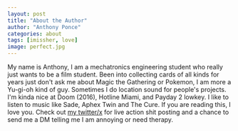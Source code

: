 ```yaml
---
layout: post
title: "About the Author"
author: "Anthony Ponce"
categories: about
tags: [imissher, love]
image: perfect.jpg
---
```


My name is Anthony, I am a mechatronics engineering student who really just wants to be a film student. Been into collecting cards of all kinds for years just don't ask me about Magic the Gathering or Pokemon, I am more a Yu-gi-oh kind of guy. Sometimes I do location sound for people's projects. I'm kinda nice at Doom (2016), Hotline Miami, and Payday 2 lowkey.  I like to listen to music like Sade, Aphex Twin and The Cure. If you are reading this, I love you. Check out [my twitter/x](https://twitter.com/gokusippinlean) for live action shit posting and a chance to send me a DM telling me I am annoying or need therapy.
